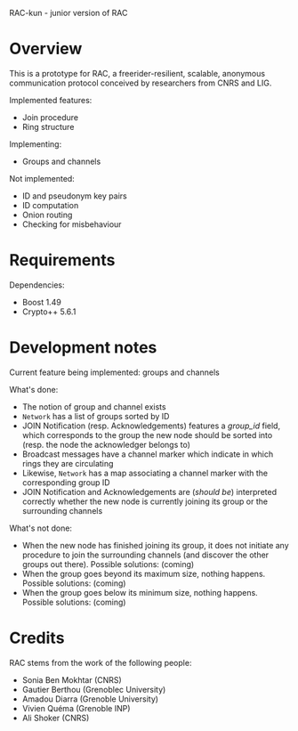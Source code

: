 RAC-kun - junior version of RAC


Overview
================================================================================

This is a prototype for RAC, a freerider-resilient, scalable, anonymous
communication protocol conceived by researchers from CNRS and LIG.

Implemented features:
- Join procedure
- Ring structure

Implementing:
- Groups and channels

Not implemented:
- ID and pseudonym key pairs
- ID computation
- Onion routing
- Checking for misbehaviour


Requirements
================================================================================

Dependencies:
- Boost 1.49
- Crypto++ 5.6.1


Development notes
================================================================================

Current feature being implemented: groups and channels

What's done:
- The notion of group and channel exists
- `Network` has a list of groups sorted by ID
- JOIN Notification (resp. Acknowledgements) features a *group_id* field, which
  corresponds to the group the new node should be sorted into (resp. the node
  the acknowledger belongs to)
- Broadcast messages have a channel marker which indicate in which rings they
  are circulating
- Likewise, `Network` has a map associating a channel marker with the
  corresponding group ID
- JOIN Notification and Acknowledgements are (*should be*) interpreted correctly
  whether the new node is currently joining its group or the surrounding
  channels 

What's not done:
- When the new node has finished joining its group, it does not initiate any
  procedure to join the surrounding channels (and discover the other groups out
  there). Possible solutions: (coming)
- When the group goes beyond its maximum size, nothing happens. Possible 
  solutions: (coming)   
- When the group goes below its minimum size, nothing happens. Possible
  solutions: (coming)


Credits
================================================================================

RAC stems from the work of the following people:

- Sonia Ben Mokhtar (CNRS)
- Gautier Berthou (Grenoblec University)
- Amadou Diarra (Grenoble University)
- Vivien Quéma (Grenoble INP)
- Ali Shoker (CNRS)
